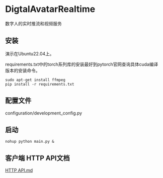 # DigtalAvatarRealtime

数字人的实时推流和视频服务

## 安装

演示在Ubuntu22.04上。

requirements.txt中的torch系列库的安装最好到pytorch官网查询具体cuda编译版本的安装命令。

```shell
sudo apt-get install ffmpeg
pip install -r requirements.txt
```

## 配置文件

configuration/development_config.py

## 启动

```shell
nohup python main.py &
```

## 客户端 HTTP API文档

[HTTP API.md](HTTP%20API.md)